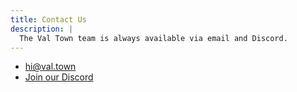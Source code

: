 ```yaml
---
title: Contact Us
description: |
  The Val Town team is always available via email and Discord.
---
```


- [hi@val.town](mailto:hi@val.town)
- [Join our Discord](https://discord.gg/dHv45uN5RY)
